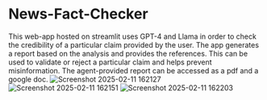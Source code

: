 # News-Fact-Checker
This web-app hosted on streamlit uses GPT-4 and Llama in order to check the credibility of a particular claim provided by the user. The app generates a report based on the analysis and provides the references. This can be used to validate or reject a particular claim and helps prevent misinformation.
The agent-provided report can be accessed as a pdf and a google doc.
![Screenshot 2025-02-11 162127](https://github.com/user-attachments/assets/5cdf805a-70bf-464a-a26d-a38b5f82fa97)
![Screenshot 2025-02-11 162151](https://github.com/user-attachments/assets/27cb5e53-d0da-439c-9815-90bafdf8bcdd)
![Screenshot 2025-02-11 162203](https://github.com/user-attachments/assets/07541628-10c5-4060-9d32-467222c96991)
